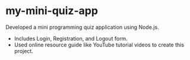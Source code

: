 # my-mini-quiz-app
Developed a mini programming quiz application using Node.js. 
- Includes Login, Registration, and Logout form. 
- Used online resource guide like YouTube tutorial videos to create this project. 
